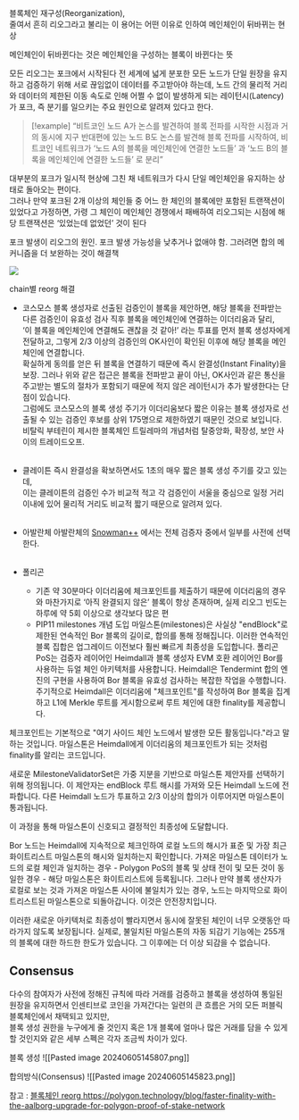블록체인 재구성(Reorganization),  
줄여서 흔히 리오그라고 불리는 이 용어는 어떤 이유로 인하여 메인체인이 뒤바뀌는 현상

메인체인이 뒤바뀐다는 것은 메인체인을 구성하는 블록이 바뀐다는 뜻

모든 리오그는 포크에서 시작된다
전 세계에 넓게 분포한 모든 노드가 단일 원장을 유지하고 검증하기 위해 서로 끊임없이 데이터를 주고받아야 하는데, 노드 간의 물리적 거리와 데이터의 제한된 이동 속도로 인해 어쩔 수 없이 발생하게 되는 레이턴시(Latency)가 포크,  즉 분기를 일으키는 주요 원인으로 알려져 있다고 한다.

> [!example] 
> “비트코인 노드 A가 논스를 발견하여 블록 전파를 시작한 시점과 거의 동시에 지구 반대편에 있는 노드 B도 논스를 발견해 블록 전파를 시작하여, 
> 비트코인 네트워크가 ‘노드 A의 블록을 메인체인에 연결한 노드들’ 과 ‘노드 B의 블록을 메인체인에 연결한 노드들’ 로 분리”

대부분의 포크가 일시적 현상에 그친 채 네트워크가 다시 단일 메인체인을 유지하는 상태로 돌아오는 편이다.  
그러나 만약 포크된 2개 이상의 체인들 중 어느 한 체인의 블록에만 포함된 트랜잭션이 있었다고 가정하면, 가령 그 체인이 메인체인 경쟁에서 패배하여 리오그되는 시점에 해당 트랜잭션은 ‘있었는데 없었던’ 것이 된다

포크 발생이 리오그의 원인. 포크 발생 가능성을 낮추거나 없애야 함.
그러려면 합의 메커니즘을 더 보완하는 것이 해결책

![](https://miro.medium.com/v2/resize:fit:1400/1*ba1AS3YpRWc9n9whUxLmiw.png)

chain별 reorg 해결
- 코스모스
블록 생성자로 선출된 검증인이 블록을 제안하면, 해당 블록을 전파받는 다른 검증인이 유효성 검사 직후 블록을 메인체인에 연결하는 이더리움과 달리,  
‘이 블록을 메인체인에 연결해도 괜찮을 것 같아!’ 라는 투표를 먼저 블록 생성자에게 전달하고, 그렇게 2/3 이상의 검증인의 OK사인이 확인된 이후에 해당 블록을 메인체인에 연결합니다.  
확실하게 동의를 얻은 뒤 블록을 연결하기 때문에 즉시 완결성(Instant Finality)을 보장.
그러나 위와 같은 접근은 블록을 전파받고 끝이 아닌, OK사인과 같은 통신을 주고받는 별도의 절차가 포함되기 때문에 적지 않은 레이턴시가 추가 발생한다는 단점이 있습니다.  
그럼에도 코스모스의 블록 생성 주기가 이더리움보다 짧은 이유는 블록 생성자로 선출될 수 있는 검증인 후보를 상위 175명으로 제한하였기 때문인 것으로 보입니다.
비탈릭 부테린이 제시한 블록체인 트릴레마의 개념처럼 탈중앙화, 확장성, 보안 사이의 트레이드오프. <br></br>

- 클레이튼
즉시 완결성을 확보하면서도 1초의 매우 짧은 블록 생성 주기를 갖고 있는데,  
이는 클레이튼의 검증인 수가 비교적 적고 각 검증인이 서울을 중심으로 일정 거리 이내에 있어 물리적 거리도 비교적 짧기 때문으로 알려져 있다. <br></br>

- 아발란체
아발란체의 [Snowman++](https://www.youtube.com/watch?v=-nC42_sOqhQ&ab_channel=Avalanche) 에서는 전체 검증자 중에서 일부를 사전에 선택한다. <br></br>

- 폴리곤 
	- 기존
약 30분마다 이더리움에 체크포인트를 제출하기 때문에 이더리움의 경우와 마찬가지로 ‘아직 완결되지 않은’ 블록이 항상 존재하며, 실제 리오그 빈도는 하루에 약 5회 이상으로 생각보다 많은 편
	- PIP11
milestones 개념 도입
마일스톤(milestones)은 사실상 "endBlock"로 제한된 연속적인 Bor 블록의 길이로, 합의를 통해 정해집니다. 이러한 연속적인 블록 집합은 업그레이드 이전보다 훨씬 빠르게 최종성을 도입합니다.
폴리곤 PoS는 검증자 레이어인 Heimdall과 블록 생성자 EVM 호환 레이어인 Bor를 사용하는 듀얼 체인 아키텍처를 사용합니다. Heimdall은 Tendermint 합의 엔진의 구현을 사용하여 Bor 블록을 유효성 검사하는 복잡한 작업을 수행합니다. 주기적으로 Heimdall은 이더리움에 "체크포인트"를 작성하여 Bor 블록을 집계하고 L1에 Merkle 루트를 게시함으로써 루트 체인에 대한 finality를 제공합니다.

체크포인트는 기본적으로 "여기 사이드 체인 노드에서 발생한 모든 활동입니다."라고 말하는 것입니다.
마일스톤은 Heimdall에게 이더리움의 체크포인트가 되는 것처럼 finality를 알리는 코드입니다.

새로운 MilestoneValidatorSet은 가중 지분을 기반으로 마일스톤 제안자를 선택하기 위해 정의됩니다. 이 제안자는 endBlock 루트 해시를 가져와 모든 Heimdall 노드에 전파합니다. 다른 Heimdall 노드가 투표하고 2/3 이상의 합의가 이루어지면 마일스톤이 통과됩니다.

이 과정을 통해 마일스톤이 신호되고 결정적인 최종성에 도달합니다.

Bor 노드는 Heimdall에 지속적으로 체크인하여 로컬 노드의 해시가 표준 및 가장 최근 화이트리스트 마일스톤의 해시와 일치하는지 확인합니다.
가져온 마일스톤 데이터가 노드의 로컬 체인과 일치하는 경우 - Polygon PoS의 블록 및 상태 전이 및 모든 것이 동일한 경우 - 해당 마일스톤은 화이트리스트에 등록됩니다.
그러나 만약 블록 생산자가 로컬로 보는 것과 가져온 마일스톤 사이에 불일치가 있는 경우, 노드는 마지막으로 화이트리스트된 마일스톤으로 되돌아갑니다. 이것은 안전장치입니다.

이러한 새로운 아키텍처로 최종성이 빨라지면서 동시에 잘못된 체인이 너무 오랫동안 따라가지 않도록 보장됩니다. 실제로, 불일치된 마일스톤의 자동 되감기 기능에는 255개의 블록에 대한 하드한 한도가 있습니다. 그 이후에는 더 이상 되감을 수 없습니다.
## Consensus
다수의 참여자가 사전에 정해진 규칙에 따라 거래를 검증하고 블록을 생성하여 통일된 원장을 유지하면서 인센티브로 코인을 가져간다는 일련의 큰 흐름은 거의 모든 퍼블릭 블록체인에서 채택되고 있지만,  
블록 생성 권한을 누구에게 줄 것인지 혹은 1개 블록에 얼마나 많은 거래를 담을 수 있게 할 것인지와 같은 세부 스펙은 각자 조금씩 차이가 있다.

블록 생성
![[Pasted image 20240605145807.png]]![]()

합의방식(Consensus) 
![[Pasted image 20240605145823.png]]


참고 : [블록체인 reorg 
](https://block-odyssey-tech.medium.com/%EB%B8%94%EB%A1%9D%EC%B2%B4%EC%9D%B8-%EC%97%B0%EA%B5%AC%EC%86%8C-%EC%9E%88%EC%97%88%EB%8A%94%EB%8D%B0%EC%9A%94-%EC%97%86%EC%97%88%EC%8A%B5%EB%8B%88%EB%8B%A4-%EB%B8%94%EB%A1%9D%EC%B2%B4%EC%9D%B8%EC%9D%98-%EA%B3%A8%EC%B9%AB%EA%B1%B0%EB%A6%AC-%EB%A6%AC%EC%98%A4%EA%B7%B8-reorg-171dc5aa8905)
https://polygon.technology/blog/faster-finality-with-the-aalborg-upgrade-for-polygon-proof-of-stake-network